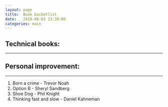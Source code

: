 ```yaml
---
layout: page
title:  Book bucketlist
date:   2018-06-03 13:30:00
categories: main
---
```


## Technical books:
-------------------

## Personal improvement:
------------------------
1. Born a crime - Trevor Noah
2. Option B - Sheryl Sandberg
3. Shoe Dog - Phil Knight
4. Thinking fast and slow - Daniel Kahneman